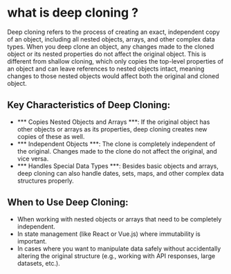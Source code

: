 # what is deep cloning ?

Deep cloning refers to the process of creating an exact, independent copy of an object, including all nested objects, arrays, and other complex data types. When you deep clone an object, any changes made to the cloned object or its nested properties do not affect the original object. This is different from shallow cloning, which only copies the top-level properties of an object and can leave references to nested objects intact, meaning changes to those nested objects would affect both the original and cloned object.

## Key Characteristics of Deep Cloning:
- *** Copies Nested Objects and Arrays ***: If the original object has other objects or arrays as its properties, deep cloning creates new copies of these as well.
- *** Independent Objects ***: The clone is completely independent of the original. Changes made to the clone do not affect the original, and vice versa.
- *** Handles Special Data Types ***: Besides basic objects and arrays, deep cloning can also handle dates, sets, maps, and other complex data structures properly.


## When to Use Deep Cloning:

- When working with nested objects or arrays that need to be completely independent.
- In state management (like React or Vue.js) where immutability is important.
- In cases where you want to manipulate data safely without accidentally altering the original structure (e.g., working with API responses, large datasets, etc.).